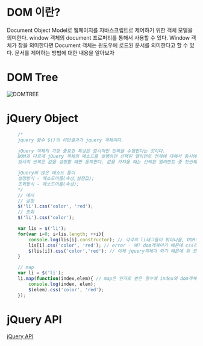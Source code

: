 # DOM 이란?

Document Object Model로 웹페이지를 자바스크립트로 제어하기 위한 객체 모델을 의미한다. 
window 객체의 document 프로퍼티를 통해서 사용할 수 있다. Window 객체가 창을 의미한다면 
Document 객체는 윈도우에 로드된 문서를 의미한다고 할 수 있다. 
문서를 제어하는 방법에 대한 내용을 알아보자

# DOM Tree

![DOMTREE](https://s3.ap-northeast-2.amazonaws.com/opentutorials-user-file/module/904/2234.png)

# jQuery Object

```javascript
    /*
    jquery 함수 $()의 리턴결과가 jquery 객체이다.

    jQuery 객체의 가장 중요한 특성은 암시적인 반복을 수행한다는 것이다. 
    DOM과 다르게 jQuery 객체의 메소드를 실행하면 선택된 엘리먼트 전체에 대해서 동시에 작업이 처리된다.
    암시적 반복은 값을 설정할 때만 동작한다. 값을 가져올 때는 선택된 엘리먼트 중 첫번째에 대한 값만을 반환한다.

    jQuery의 많은 메소드 들이 
    설정방식 - 메소드이름(속성,설정값);
    조회방식 - 메소드이름(속성);
    */    
    // 예시
    // 설정
    $('li').css('color', 'red');
    // 조회
    $('li').css('color');

    var lis = $('li');
    for(var i=0; i<lis.length; ++i){
        console.log(lis[i].constructor); // 각각의 li태그들이 튀어나옴, DOM객체
        lis[i].css('color', 'red'); // error - 왜? dom객체이기 때문에 css라는 메소드가 없음
        $(lis[i]).css('color','red'); // 이제 jquery객체가 되기 때문에 위 코드의 에러가 사라짐
    }

    // map
    var li = $('li');
    li.map(function(index,elem){ // map은 인자로 받은 함수에 index와 dom객체를 넘겨주면서 순회한다.
        console.log(index, elem);
        $(elem).css('color', 'red');
    });
```

# jQuery API
[jQuery API](https://api.jquery.com)